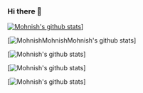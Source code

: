 ### Hi there 👋

<!--
**mohnishkarri/mohnishkarri** is a ✨ _special_ ✨ repository because its `README.md` (this file) appears on your GitHub profile.

Here are some ideas to get you started:

- 🔭 I’m currently working on ...
- 🌱 I’m currently learning ...
- 👯 I’m looking to collaborate on ...
- 🤔 I’m looking for help with ...
- 💬 Ask me about ...
- 📫 How to reach me: ...
- 😄 Pronouns: ...
- ⚡ Fun fact: ...-->
[![Mohnish's github stats](https://github-readme-stats.vercel.app/api?username=mohnishkarri)](https://github.com/mohnishkarri/github-readme-stats)]

[![MohnishMohnishMohnish's github stats](https://github-readme-stats.vercel.app/api?username=mohnishkarri&hide=contribs,prs)]

[![Mohnish's github stats](https://github-readme-stats.vercel.app/api?username=mohnishkarrimohnishkarri&count_private=true)]

[![Mohnish's github stats](https://github-readme-stats.vercel.app/api?username=mohnishkarri&show_icons=true)]

[![Mohnish's github stats](https://github-readme-stats.vercel.app/api?username=mohnishkarri&show_icons=true&theme=radical)]
